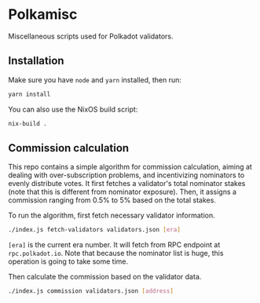 # Polkamisc

Miscellaneous scripts used for Polkadot validators.

## Installation

Make sure you have `node` and `yarn` installed, then run:

```bash
yarn install
```

You can also use the NixOS build script:

```bash
nix-build .
```

## Commission calculation

This repo contains a simple algorithm for commission calculation, aiming at
dealing with over-subscription problems, and incentivizing nominators to evenly
distribute votes. It first fetches a validator's total nominator stakes (note
that this is different from nominator exposure). Then, it assigns a commission
ranging from 0.5% to 5% based on the total stakes.

To run the algorithm, first fetch necessary validator information.

```bash
./index.js fetch-validators validators.json [era]
```

`[era]` is the current era number. It will fetch from RPC endpoint at
`rpc.polkadot.io`. Note that because the nominator list is huge, this operation
is going to take some time.

Then calculate the commission based on the validator data.

```bash
./index.js commission validators.json [address]
```